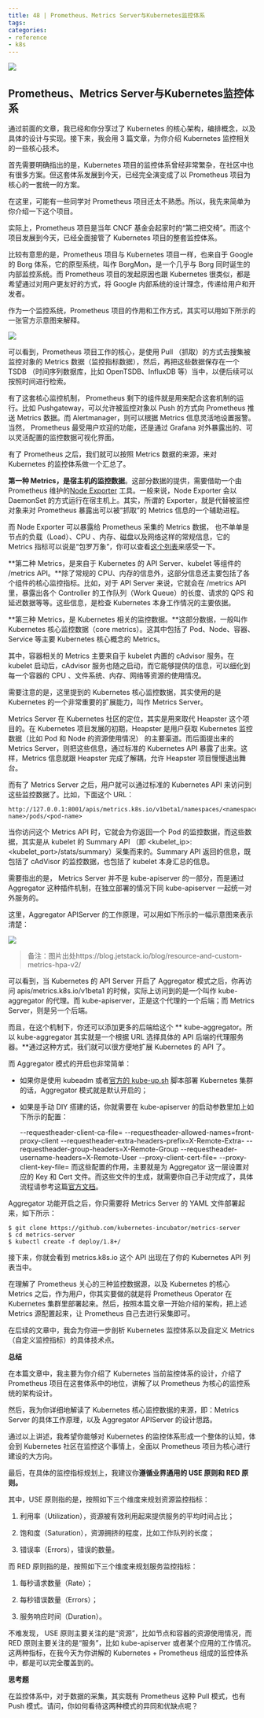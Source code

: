 ```yaml
---
title: 48 | Prometheus、Metrics Server与Kubernetes监控体系
tags:
categories:
- reference
- k8s
---
```


![](1.jpg)

## Prometheus、Metrics Server与Kubernetes监控体系

通过前面的文章，我已经和你分享过了 Kubernetes 的核心架构，编排概念，以及具体的设计与实现。接下来，我会用 3 篇文章，为你介绍 Kubernetes 监控相关的一些核心技术。
<!-- more -->
首先需要明确指出的是，Kubernetes 项目的监控体系曾经非常繁杂，在社区中也有很多方案。但这套体系发展到今天，已经完全演变成了以 Prometheus 项目为核心的一套统一的方案。

在这里，可能有一些同学对 Prometheus 项目还太不熟悉。所以，我先来简单为你介绍一下这个项目。

实际上，Prometheus 项目是当年 CNCF 基金会起家时的“第二把交椅”。而这个项目发展到今天，已经全面接管了 Kubernetes 项目的整套监控体系。

比较有意思的是，Prometheus 项目与 Kubernetes 项目一样，也来自于 Google 的 Borg 体系，它的原型系统，叫作 BorgMon，是一个几乎与 Borg 同时诞生的内部监控系统。而 Prometheus 项目的发起原因也跟 Kubernetes 很类似，都是希望通过对用户更友好的方式，将 Google 内部系统的设计理念，传递给用户和开发者。

作为一个监控系统，Prometheus 项目的作用和工作方式，其实可以用如下所示的一张官方示意图来解释。

![](2.png)

可以看到，Prometheus 项目工作的核心，是使用 Pull （抓取）的方式去搜集被监控对象的 Metrics 数据（监控指标数据），然后，再把这些数据保存在一个 TSDB （时间序列数据库，比如 OpenTSDB、InfluxDB 等）当中，以便后续可以按照时间进行检索。

有了这套核心监控机制， Prometheus 剩下的组件就是用来配合这套机制的运行。比如 Pushgateway，可以允许被监控对象以 Push 的方式向 Prometheus 推送 Metrics 数据。而 Alertmanager，则可以根据 Metrics 信息灵活地设置报警。当然， Prometheus 最受用户欢迎的功能，还是通过 Grafana 对外暴露出的、可以灵活配置的监控数据可视化界面。

有了 Prometheus 之后，我们就可以按照 Metrics 数据的来源，来对 Kubernetes 的监控体系做一个汇总了。

**第一种 Metrics，是宿主机的监控数据**。这部分数据的提供，需要借助一个由 Prometheus 维护的[Node Exporter](https://github.com/prometheus/node_exporter) 工具。一般来说，Node Exporter 会以 DaemonSet 的方式运行在宿主机上。其实，所谓的 Exporter，就是代替被监控对象来对 Prometheus 暴露出可以被“抓取”的 Metrics 信息的一个辅助进程。

而 Node Exporter 可以暴露给 Prometheus 采集的 Metrics 数据， 也不单单是节点的负载（Load）、CPU 、内存、磁盘以及网络这样的常规信息，它的 Metrics 指标可以说是“包罗万象”，你可以查看[这个列表](https://github.com/prometheus/node_exporter#enabled-by-default)来感受一下。

**第二种 Metrics，是来自于 Kubernetes 的 API Server、kubelet 等组件的 /metrics API。**除了常规的 CPU、内存的信息外，这部分信息还主要包括了各个组件的核心监控指标。比如，对于 API Server 来说，它就会在 /metrics API 里，暴露出各个 Controller 的工作队列（Work Queue）的长度、请求的 QPS 和延迟数据等等。这些信息，是检查 Kubernetes 本身工作情况的主要依据。

**第三种 Metrics，是 Kubernetes 相关的监控数据。**这部分数据，一般叫作 Kubernetes 核心监控数据（core metrics）。这其中包括了 Pod、Node、容器、Service 等主要 Kubernetes 核心概念的 Metrics。

其中，容器相关的 Metrics 主要来自于 kubelet 内置的 cAdvisor 服务。在 kubelet 启动后，cAdvisor 服务也随之启动，而它能够提供的信息，可以细化到每一个容器的 CPU 、文件系统、内存、网络等资源的使用情况。

需要注意的是，这里提到的 Kubernetes 核心监控数据，其实使用的是 Kubernetes 的一个非常重要的扩展能力，叫作 Metrics Server。

Metrics Server 在 Kubernetes 社区的定位，其实是用来取代 Heapster 这个项目的。在 Kubernetes 项目发展的初期，Heapster 是用户获取 Kubernetes 监控数据（比如 Pod 和 Node 的资源使用情况） 的主要渠道。而后面提出来的 Metrics Server，则把这些信息，通过标准的 Kubernetes API 暴露了出来。这样，Metrics 信息就跟 Heapster 完成了解耦，允许 Heapster 项目慢慢退出舞台。

而有了 Metrics Server 之后，用户就可以通过标准的 Kubernetes API 来访问到这些监控数据了。比如，下面这个 URL：

	http://127.0.0.1:8001/apis/metrics.k8s.io/v1beta1/namespaces/<namespace-name>/pods/<pod-name>
当你访问这个 Metrics API 时，它就会为你返回一个 Pod 的监控数据，而这些数据，其实是从 kubelet 的 Summary API （即 <kubelet_ip>:<kubelet_port>/stats/summary）采集而来的。Summary API 返回的信息，既包括了 cAdVisor 的监控数据，也包括了 kubelet 本身汇总的信息。

需要指出的是， Metrics Server 并不是 kube-apiserver 的一部分，而是通过 Aggregator 这种插件机制，在独立部署的情况下同 kube-apiserver 一起统一对外服务的。

这里，Aggregator APIServer 的工作原理，可以用如下所示的一幅示意图来表示清楚：

![](3.png)

> 备注：图片出处https://blog.jetstack.io/blog/resource-and-custom-metrics-hpa-v2/

可以看到，当 Kubernetes 的 API Server 开启了 Aggregator 模式之后，你再访问 apis/metrics.k8s.io/v1beta1 的时候，实际上访问到的是一个叫作 kube-aggregator 的代理。而 kube-apiserver，正是这个代理的一个后端；而 Metrics Server，则是另一个后端。

而且，在这个机制下，你还可以添加更多的后端给这个 ** kube-aggregator。所以 kube-aggregator 其实就是一个根据 URL 选择具体的 API 后端的代理服务器。**通过这种方式，我们就可以很方便地扩展 Kubernetes 的 API 了。

而 Aggregator 模式的开启也非常简单：

 * 如果你是使用 kubeadm 或者[官方的 kube-up.sh](https://github.com/kubernetes/kubernetes/blob/master/cluster/kube-up.sh) 脚本部署 Kubernetes 集群的话，Aggregator 模式就是默认开启的；

 * 如果是手动 DIY 搭建的话，你就需要在 kube-apiserver 的启动参数里加上如下所示的配置：


	--requestheader-client-ca-file=<path to aggregator CA cert>
	--requestheader-allowed-names=front-proxy-client
	--requestheader-extra-headers-prefix=X-Remote-Extra-
	--requestheader-group-headers=X-Remote-Group
	--requestheader-username-headers=X-Remote-User
	--proxy-client-cert-file=<path to aggregator proxy cert>
	--proxy-client-key-file=<path to aggregator proxy key>
而这些配置的作用，主要就是为 Aggregator 这一层设置对应的 Key 和 Cert 文件。而这些文件的生成，就需要你自己手动完成了，具体流程请参考这篇[官方文档](https://github.com/kubernetes-sigs/apiserver-builder-alpha/blob/master/docs/concepts/auth.md)。

Aggregator 功能开启之后，你只需要将 Metrics Server 的 YAML 文件部署起来，如下所示：

	$ git clone https://github.com/kubernetes-incubator/metrics-server
	$ cd metrics-server
	$ kubectl create -f deploy/1.8+/
接下来，你就会看到 metrics.k8s.io 这个 API 出现在了你的 Kubernetes API 列表当中。

在理解了 Prometheus 关心的三种监控数据源，以及 Kubernetes 的核心 Metrics 之后，作为用户，你其实要做的就是将 Prometheus Operator 在 Kubernetes 集群里部署起来。然后，按照本篇文章一开始介绍的架构，把上述 Metrics 源配置起来，让 Prometheus 自己去进行采集即可。

在后续的文章中，我会为你进一步剖析 Kubernetes 监控体系以及自定义 Metrics （自定义监控指标）的具体技术点。

**总结**

在本篇文章中，我主要为你介绍了 Kubernetes 当前监控体系的设计，介绍了 Prometheus 项目在这套体系中的地位，讲解了以 Prometheus 为核心的监控系统的架构设计。

然后，我为你详细地解读了 Kubernetes 核心监控数据的来源，即：Metrics Server 的具体工作原理，以及 Aggregator APIServer 的设计思路。

通过以上讲述，我希望你能够对 Kubernetes 的监控体系形成一个整体的认知，体会到 Kubernetes 社区在监控这个事情上，全面以 Prometheus 项目为核心进行建设的大方向。

最后，在具体的监控指标规划上，我建议你**遵循业界通用的 USE 原则和 RED 原则。**

其中，USE 原则指的是，按照如下三个维度来规划资源监控指标：

1. 利用率（Utilization），资源被有效利用起来提供服务的平均时间占比；

2. 饱和度（Saturation），资源拥挤的程度，比如工作队列的长度；

3. 错误率（Errors），错误的数量。


而 RED 原则指的是，按照如下三个维度来规划服务监控指标：

1. 每秒请求数量（Rate）；

2. 每秒错误数量（Errors）；

3. 服务响应时间（Duration）。


不难发现， USE 原则主要关注的是“资源”，比如节点和容器的资源使用情况，而 RED 原则主要关注的是“服务”，比如 kube-apiserver 或者某个应用的工作情况。这两种指标，在我今天为你讲解的 Kubernetes + Prometheus 组成的监控体系中，都是可以完全覆盖到的。

**思考题**

在监控体系中，对于数据的采集，其实既有 Prometheus 这种 Pull 模式，也有 Push 模式。请问，你如何看待这两种模式的异同和优缺点呢？
